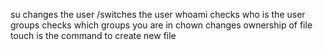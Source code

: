 su changes the user /switches the user
whoami checks who is the user
groups checks which groups you are in
chown changes ownership of file
touch is the command to create new file
